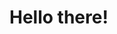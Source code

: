 # Hello there!
<!---
### Find me at:
[Gmail: anonymouscamul@gmail.com](https://mail.google.com/mail/?view=cm&fs=1&to=anonymouscamul@gmail.com&su=Subject&body=To:%20Samuel)\
[Youtube: @Camelpilot3367](https://www.youtube.com/@camelpilot3367/featured)\
[Lichess: @camul13](https://lichess.org/@/camul) & [Chess.com: @camul13](https://www.chess.com/member/camul13)\
[Website: camelpilot33.github.io](https://camelpilot33.github.io/)
[Discord: @camelpilot33](https://discord.com/users/701829178592591952)
### Languages I know:

 - JS
 - HTML (it's a language trust me)
 - Rust
 - Python
 - C#
 - lambda calculus
 - English
### Projects
 - [Advent of Code solutions](https://github.com/Camelpilot33/AdventOfCode) (js) - best daily place yet: `44`
 - Collection [Here](https://github.com/Camelpilot33/Camul-Home-Page)
   - Some copies of games I've made
   - Plastic sequencing
   - Binary Converter
   - Fractal tree generator
   - Inverse Kinematics
   - Monte Carlo π Approximator
   - Codewars solutions
 - [Codewars](https://www.codewars.com/users/Camelpilot33)https://www.codewars.com/users/Camelpilot33
 - [FishTrap](https://github.com/Camelpilot33/Fishtrap) & [AtomicElo](https://github.com/Camelpilot33/AtomicElo) Program to catch cheaters in atomic chess
 - [3d raytracing renderer made in pure HTML/JS](https://github.com/Camelpilot33/engine3d)
-->

